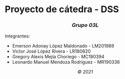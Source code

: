 # Proyecto de cátedra - DSS

*<center><h3>Grupo 03L</h3></center>*

Integrantes: 

 - Emerson Adonay López Maldonado - LM201989
 - Victor José López Rivera - LR180820
 - Gregory Alexis Mejía Choriego - MC190394
 - Leonardo Manuel Mendoza Rodríguez -  MR190336

*<center>© 2021</center>*
